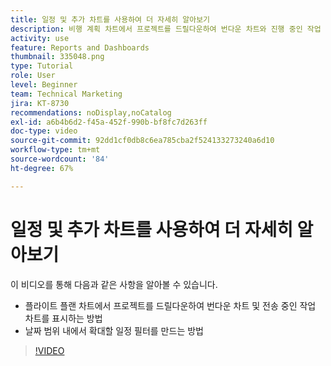 ```yaml
---
title: 일정 및 추가 차트를 사용하여 더 자세히 알아보기
description: 비행 계획 차트에서 프로젝트를 드릴다운하여 번다운 차트와 진행 중인 작업 차트를 [!UICONTROL 향상된 분석]에 표시하는 방법에 대해 알아봅니다.
activity: use
feature: Reports and Dashboards
thumbnail: 335048.png
type: Tutorial
role: User
level: Beginner
team: Technical Marketing
jira: KT-8730
recommendations: noDisplay,noCatalog
exl-id: a6b4b6d2-f45a-452f-990b-bf8fc7d263ff
doc-type: video
source-git-commit: 92dd1cf0db8c6ea785cba2f524133273240a6d10
workflow-type: tm+mt
source-wordcount: '84'
ht-degree: 67%

---
```


# 일정 및 추가 차트를 사용하여 더 자세히 알아보기

이 비디오를 통해 다음과 같은 사항을 알아볼 수 있습니다.

* 플라이트 플랜 차트에서 프로젝트를 드릴다운하여 번다운 차트 및 전송 중인 작업 차트를 표시하는 방법
* 날짜 범위 내에서 확대할 일정 필터를 만드는 방법

>[!VIDEO](https://video.tv.adobe.com/v/335048/?quality=12&learn=on)
